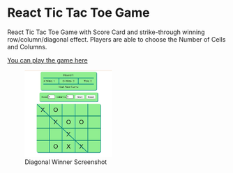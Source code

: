 <h1>React Tic Tac Toe Game</h1>
<p>React Tic Tac Toe Game with Score Card and strike-through winning row/column/diagonal effect. Players are able to choose the Number of Cells and Columns.</p>
<a href="https://siavashreact.w3spaces.com/">You can play the game here</a>
<figure>
<img src="Screenshot.jpg" width="200" height="200"></img>
<figcaption>Diagonal Winner Screenshot</figcaption>
</figure>

